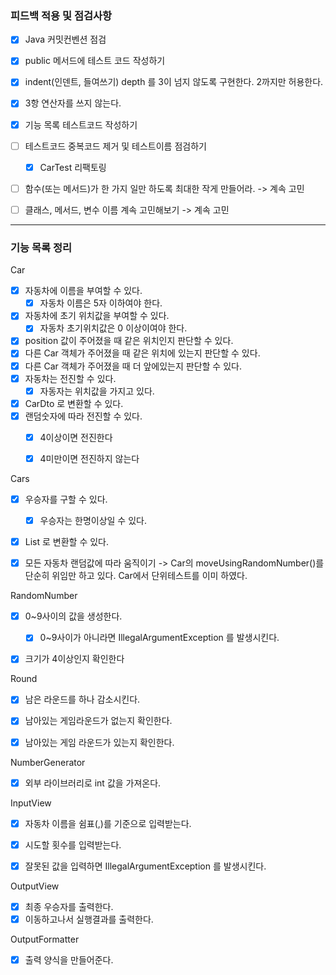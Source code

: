 ### 피드백 적용 및 점검사항

- [x] Java 커밋컨벤션 점검
- [x] public 메서드에 테스트 코드 작성하기
- [x] indent(인덴트, 들여쓰기) depth 를 3이 넘지 않도록 구현한다. 2까지만 허용한다.
- [x] 3항 연산자를 쓰지 않는다.
- [x] 기능 목록 테스트코드 작성하기
- [ ] 테스트코드 중복코드 제거 및 테스트이름 점검하기
  - [x] CarTest 리팩토링
- [ ] 함수(또는 메서드)가 한 가지 일만 하도록 최대한 작게 만들어라. -> 계속 고민
- [ ] 클래스, 메서드, 변수 이름 계속 고민해보기 -> 계속 고민


---

### 기능 목록 정리

Car
- [x] 자동차에 이름을 부여할 수 있다.
  - [x] 자동차 이름은 5자 이하여야 한다.
- [x] 자동차에 초기 위치값을 부여할 수 있다.
  - [x] 자동차 초기위치값은 0 이상이여야 한다.
- [x] position 값이 주어졌을 때 같은 위치인지 판단할 수 있다.
- [x] 다른 Car 객체가 주어졌을 때 같은 위치에 있는지 판단할 수 있다.
- [x] 다른 Car 객체가 주어졌을 때 더 앞에있는지 판단할 수 있다.
- [x] 자동차는 전진할 수 있다.
  - [x] 자동자는 위치값을 가지고 있다.
- [x] CarDto 로 변환할 수 있다.
- [x] 랜덤숫자에 따라 전진할 수 있다.
  - [x] 4이상이면 전진한다
  - [x] 4미만이면 전진하지 않는다


Cars
- [x] 우승자를 구할 수 있다.
  - [x] 우승자는 한명이상일 수 있다.
- [x] List<CarDto> 로 변환할 수 있다.
- [x] 모든 자동차 랜덤값에 따라 움직이기 -> Car의 moveUsingRandomNumber()를 단순히 위임만 하고 있다. Car에서 단위테스트를 이미 하였다.

  
RandomNumber
- [x] 0~9사이의 값을 생성한다.
  - [x] 0~9사이가 아니라면 IllegalArgumentException 를 발생시킨다.
- [x] 크기가 4이상인지 확인한다


Round
- [x] 남은 라운드를 하나 감소시킨다.
- [x] 남아있는 게임라운드가 없는지 확인한다.
- [x] 남아있는 게임 라운드가 있는지 확인한다.


NumberGenerator
- [x] 외부 라이브러리로 int 값을 가져온다.


InputView
- [x] 자동차 이름을 쉼표(,)를 기준으로 입력받는다.
- [x] 시도할 횟수를 입력받는다.
- [x] 잘못된 값을 입력하면 IllegalArgumentException 를 발생시킨다.


OutputView
- [x] 최종 우승자를 출력한다.
- [x] 이동하고나서 실행결과를 출력한다.

OutputFormatter
- [x] 출력 양식을 만들어준다.